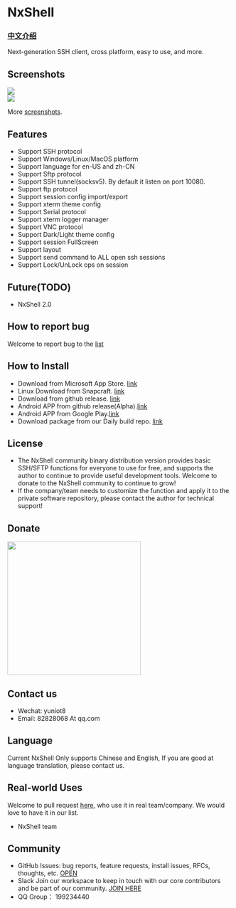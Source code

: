 # NxShell
### [中文介绍](https://github.com/nxshell/nxshell/blob/main/README-zh.md)

Next-generation SSH client, cross platform, easy to use, and more.

## Screenshots

<div align="center">
  <div style="display: flex;justify-content: space-between;">
    <img src="https://raw.githubusercontent.com/nxshell/nxshell/main/screenshots/mac.png" />
  </div>
  <div style="display: flex;justify-content: space-between;">
    <img src="https://raw.githubusercontent.com/nxshell/nxshell/main/screenshots/windows.jpg" />
  </div>
</div>

More [screenshots](https://github.com/nxshell/nxshell/tree/main/screenshots).

## Features

- Support SSH protocol
- Support Windows/Linux/MacOS platform
- Support language for en-US and zh-CN
- Support Sftp protocol
- Support SSH tunnel(socksv5). By default it listen on port 10080.
- Support ftp protocol
- Support session config import/export
- Support xterm theme config
- Support Serial protocol
- Support xterm logger manager
- Support VNC protocol
- Support Dark/Light theme config
- Support session FullScreen
- Support layout
- Support send command to ALL open ssh sessions
- Support Lock/UnLock ops on session
 
## Future(TODO)

- NxShell 2.0

## How to report bug

Welcome to report bug to the [list](https://github.com/nxshell/nxshell/issues)

## How to Install
 * Download from Microsoft App Store. [link](https://www.microsoft.com/store/apps/9N0NP4JJ192W)
 * Linux Download from Snapcraft. [link](https://snapcraft.io/nxshell)
 * Download from github release. [link](https://github.com/nxshell/nxshell/releases)
 * Android APP from github release(Alpha).[link](https://github.com/nxshell/nxshell-mobile/releases)
 * Android APP from Google Play.[link](https://play.google.com/store/apps/details?id=com.nxshell.nxshell)
 * Download package from our Daily build repo. [link](http://106.15.238.81:52080/)


## License
- The NxShell community binary distribution version provides basic SSH/SFTP functions for everyone to use for free, and supports the author to continue to provide useful development tools. Welcome to donate to the NxShell community to continue to grow!
- If the company/team needs to customize the function and apply it to the private software repository, please contact the author for technical support!


## Donate
<div align="center">
  <div style="display: flex;justify-content: space-between;">
    <img src="https://raw.githubusercontent.com/nxshell/nxshell/main/screenshots/wpay.jpg" width = "300" height = "300"/>
  </div>
</div>

## Contact us

* Wechat: yuniot8
* Email: 82828068 At qq.com

## Language
Current NxShell Only supports Chinese and English, If you are good at language translation, please contact us.

## Real-world Uses
Welcome to pull request [here](https://github.com/nxshell/nxshell/pulls), who use it in real team/company. We would love to have it in our list.
 
 - NxShell team
 
## Community
* GitHub Issues: bug reports, feature requests, install issues, RFCs, thoughts, etc. [OPEN](https://github.com/nxshell/nxshell/issues/new)
* Slack Join our workspace to keep in touch with our core contributors and be part of our community. [JOIN HERE ](https://join.slack.com/t/nxshell/shared_invite/zt-1bty01q78-3NA1ZgTMDH1XUan27lMfyA)
* QQ Group： 199234440

<!--
**nxshell/nxshell** is a ✨ _special_ ✨ repository because its `README.md` (this file) appears on your GitHub profile.

Here are some ideas to get you started:

- 🔭 I’m currently working on ...
- 🌱 I’m currently learning ...
- 👯 I’m looking to collaborate on ...
- 🤔 I’m looking for help with ...
- 💬 Ask me about ...
- 📫 How to reach me: ...
- 😄 Pronouns: ...
- ⚡ Fun fact: ...
-->
